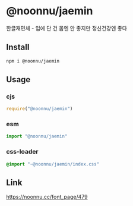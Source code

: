 # @noonnu/jaemin
한글재민체 - 입에 단 건 몸엔 안 좋지만 정신건강엔 좋다

## Install
```sh
npm i @noonnu/jaemin
```
## Usage
### cjs
```js
require("@noonnu/jaemin")
```
### esm
```js
import "@noonnu/jaemin"
```
### css-loader
```css
@import "~@noonnu/jaemin/index.css"
```

## Link
https://noonnu.cc/font_page/479